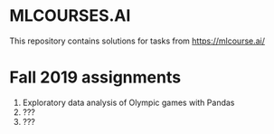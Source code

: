 # MLCOURSES.AI

This repository contains solutions for tasks from https://mlcourse.ai/

# Fall 2019 assignments

1. Exploratory data analysis of Olympic games with Pandas
2. ???
3. ???
